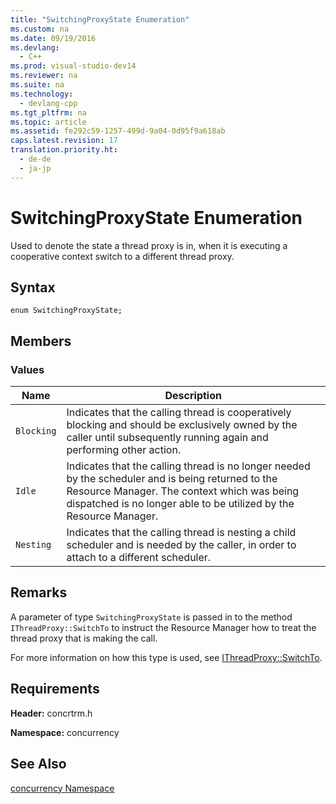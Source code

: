 ```yaml
---
title: "SwitchingProxyState Enumeration"
ms.custom: na
ms.date: 09/19/2016
ms.devlang: 
  - C++
ms.prod: visual-studio-dev14
ms.reviewer: na
ms.suite: na
ms.technology: 
  - devlang-cpp
ms.tgt_pltfrm: na
ms.topic: article
ms.assetid: fe292c59-1257-499d-9a04-0d95f9a618ab
caps.latest.revision: 17
translation.priority.ht: 
  - de-de
  - ja-jp
---
```

# SwitchingProxyState Enumeration
Used to denote the state a thread proxy is in, when it is executing a cooperative context switch to a different thread proxy.  
  
## Syntax  
  
```  
enum SwitchingProxyState;  
```  
  
## Members  
  
### Values  
  
|Name|Description|  
|----------|-----------------|  
|`Blocking`|Indicates that the calling thread is cooperatively blocking and should be exclusively owned by the caller until subsequently running again and performing other action.|  
|`Idle`|Indicates that the calling thread is no longer needed by the scheduler and is being returned to the Resource Manager. The context which was being dispatched is no longer able to be utilized by the Resource Manager.|  
|`Nesting`|Indicates that the calling thread is nesting a child scheduler and is needed by the caller, in order to attach to a different scheduler.|  
  
## Remarks  
 A parameter of type `SwitchingProxyState` is passed in to the method `IThreadProxy::SwitchTo` to instruct the Resource Manager how to treat the thread proxy that is making the call.  
  
 For more information on how this type is used, see [IThreadProxy::SwitchTo](../vs140/IThreadProxy--SwitchTo-Method.md).  
  
## Requirements  
 **Header:** concrtrm.h  
  
 **Namespace:** concurrency  
  
## See Also  
 [concurrency Namespace](../vs140/concurrency-Namespace.md)